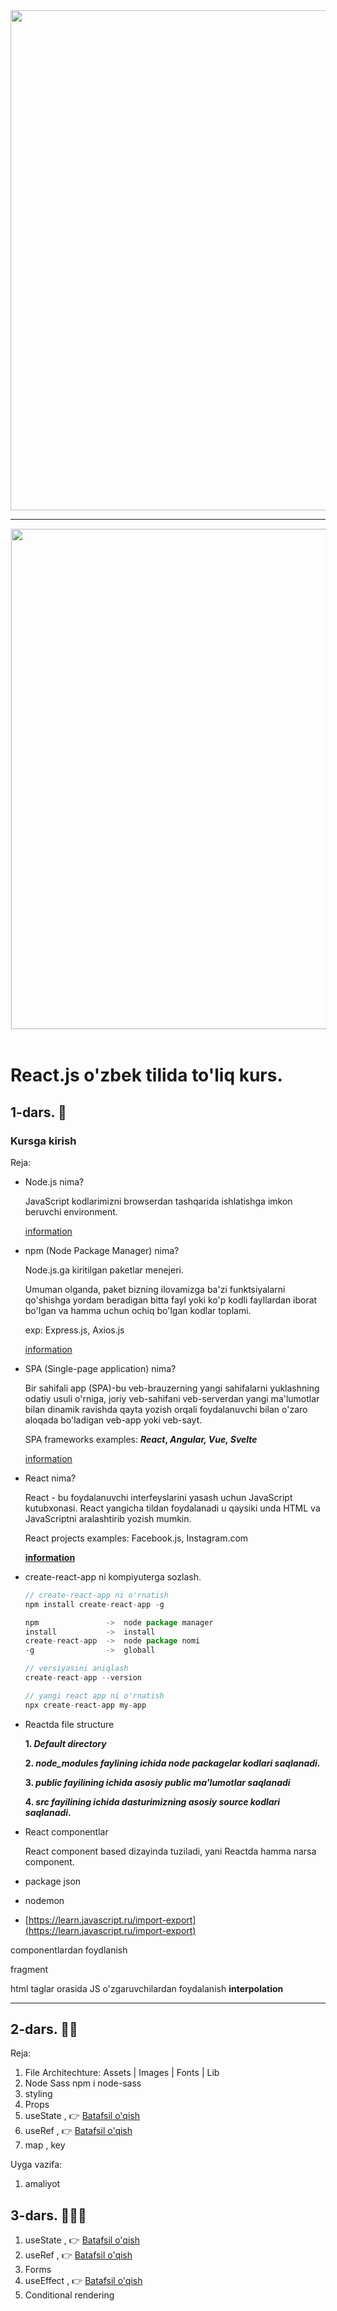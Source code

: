 <img src="https://telegra.ph/file/f7c89c5eade284fd63ab3.png" width="800">
<hr>
<img width="800" style="margin:0 auto; display: block; border:1px dotted rgba(0,0,0,0.1)" src="https://philna.sh/assets/posts/react-738ca5dd60ecf11214419e9d6c847d1e2e4ad88c3f147e12d8adfd25b76e6e66.gif">

<br>

# React.js o'zbek tilida to'liq kurs.

## 1-dars. 💎

### Kursga kirish

Reja:

- Node.js nima?

  JavaScript kodlarimizni browserdan tashqarida ishlatishga imkon beruvchi environment.

  [information](https://en.wikipedia.org/wiki/Node.js)

- npm (Node Package Manager) nima?

  Node.js.ga kiritilgan paketlar menejeri.

  Umuman olganda, paket bizning ilovamizga ba'zi funktsiyalarni qo'shishga yordam beradigan bitta fayl yoki ko'p kodli fayllardan iborat bo'lgan va hamma uchun ochiq bo'lgan kodlar toplami.

  exp: Express.js, Axios.js

  [information](https://en.wikipedia.org/wiki/Npm_(software))

- SPA (Single-page application) nima?

  Bir sahifali app (SPA)-bu veb-brauzerning yangi sahifalarni yuklashning odatiy usuli o'rniga, joriy veb-sahifani veb-serverdan yangi ma'lumotlar bilan dinamik ravishda qayta yozish orqali foydalanuvchi bilan o'zaro aloqada bo'ladigan veb-app yoki veb-sayt.

  SPA frameworks examples: ***React*, *Angular, Vue, Svelte***

  [information](https://en.wikipedia.org/wiki/Single-page_application)

- React nima?

  React - bu foydalanuvchi interfeyslarini yasash uchun JavaScript kutubxonasi. React yangicha tildan foydalanadi u qaysiki unda HTML va JavaScriptni aralashtirib yozish mumkin.

  React projects examples: Facebook.js, Instagram.com

  **[information](https://en.wikipedia.org/wiki/React_(JavaScript_library))**

- create-react-app ni kompiyuterga sozlash.

    ```jsx
    // create-react-app ni o'rnatish
    npm install create-react-app -g
    
    npm               ->  node package manager
    install           ->  install
    create-react-app  ->  node package nomi
    -g                ->  globall
    
    // versiyasini aniqlash
    create-react-app --version
    
    // yangi react app ni o'rnatish
    npx create-react-app my-app
    ```

- Reactda file structure

  **1. _Default directory_**

  **2. _node_modules faylining ichida node packagelar kodlari saqlanadi_.**

  **3. _public fayilining ichida asosiy public ma'lumotlar saqlanadi_**

  **4. _src fayilining ichida dasturimizning asosiy source kodlari saqlanadi_.**



- React componentlar

  React component based dizayinda tuziladi, yani Reactda hamma narsa component.

- package json
- nodemon
- [https://learn.javascript.ru/import-export](https://learn.javascript.ru/import-export)

componentlardan foydlanish

fragment

html taglar orasida JS o'zgaruvchilardan foydalanish **interpolation**
<hr>

## 2-dars. 💎💎


Reja:

1. File Architechture: Assets | Images | Fonts | Lib
2. Node Sass npm i node-sass
3. styling
4. Props
5. useState , 👉 [Batafsil o'qish](https://medium.com/@mukhriddin/react-usestate-hook-ef9e42916b7 "Heading link")
6. useRef ,  👉 [Batafsil o'qish](https://medium.com/@mukhriddin/react-useref-hook-haqida-10064180ba61 "Heading link")
7. map , key

Uyga vazifa:

1. amaliyot

## 3-dars. 💎💎💎

1. useState , 👉 [Batafsil o'qish](https://medium.com/@mukhriddin/react-usestate-hook-ef9e42916b7 "Heading link")
2. useRef , 👉 [Batafsil o'qish](https://medium.com/@mukhriddin/react-useref-hook-haqida-10064180ba61 "Heading link")
3. Forms
4. useEffect , 👉 [Batafsil o'qish](https://medium.com/mukhriddin/react-useeffect-hook-96798a0dc756 "Heading link")
5. Conditional rendering
